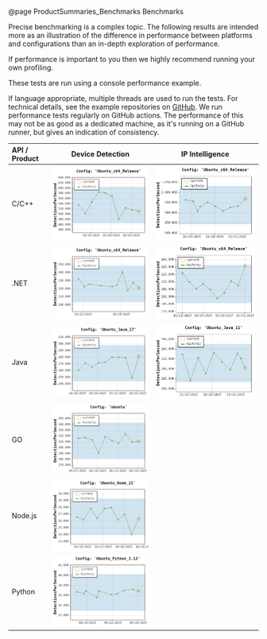 @page ProductSummaries_Benchmarks Benchmarks

Precise benchmarking is a complex topic. The following results are intended 
more as an illustration of the difference in performance between 
platforms and configurations than an in-depth exploration of performance.

If performance is important to you then we highly recommend running 
your own profiling.

These tests are run using a console performance example.
<!--
Evidence from the `Evidence Records` file in
[device-detection-data](https://github.com/51Degrees/device-detection-data) is processed by the pipeline
and the time taken measured.
-->
If language appropriate, multiple threads are used to run the tests.
For technical details, see the example repositories on [GitHub](https://github.com/51Degrees?q=example).
We run performance tests regularly on GitHub actions. The performance of this may
not be as good as a dedicated machine, as it's running on a GitHub runner, but gives an indication of consistency.

<!--
# C/C++

- **Number of User-Agents**: 20000
- **Data File**: Enterprise

| Machine                | Settings  | Performance Profile | Time Per Detection (ms) | Detections Per Second |
|------------------------|-----------|---------------------|------------------------:|----------------------:|
| Quad core Xeon 2.4 GHz | 4 Threads | `MaxPerformance`    |                 0.00058 |           ≈ 1,700,000 |
|                        |           | `HighPerformance`   |                 0.00080 |           ≈ 1,250,000 |

# Go

- **Number of User-Agents**: 20000

| Machine                | Settings  | Performance Profile | Time Per Detection (ms) | Detections Per Second |
|------------------------|-----------|---------------------|------------------------:|----------------------:|
| Quad core Xeon 2.4 GHz | 2 Threads | `MaxPerformance`    |                 0.02632 |              ≈ 38,023 |
|                        |           | `HighPerformance`   |                 0.02636 |              ≈ 37,950 |

# .NET

| Machine              | Settings       | Performance Profile | Time Per Detection (ms) | Detections Per Second |
|----------------------|----------------|---------------------|------------------------:|----------------------:|
| Quad core i7 2.2 GHz | Parallel Tasks | `MaxPerformance`    |                 0.00461 |             ≈ 220,000 |
|                      |                | `HighPerformance`   |                 0.00481 |             ≈ 210,000 |
|                      |                | `Balanced`          |                 0.01711 |              ≈ 58,000 |
|                      |                | `LowMemory`         |                 0.06042 |              ≈ 16,000 |

# Node.js

- **Number of User-Agents**: 20000
- **Data File**: Enterprise

| Machine                | Settings           | Performance Profile | Time Per Detection (ms) | Detections Per Second |
|------------------------|--------------------|---------------------|------------------------:|----------------------:|
| Quad core Xeon 2.4 GHz | Asynchronous Tasks | `MaxPerformance`    |                 0.04642 |              ≈ 22,000 |
|                        |                    | `HighPerformance`   |                 0.04929 |              ≈ 20,000 |

# Java

- **Number of User-Agents**: 20000

| Machine              | Settings  | Performance Profile | Time Per Detection (ms) | Detections Per Second |
|----------------------|-----------|---------------------|------------------------:|----------------------:|
| Quad core i7 2.2 GHz | 4 Threads | `MaxPerformance`    |                 0.01900 |              ≈ 52,632 |
|                      |           | `HighPerformance`   |                 0.01957 |              ≈ 51,086 |

# Python

- **Number of User-Agents**: 20000

| Machine                | Settings  | Performance Profile | Time Per Detection (ms) | Detections Per Second |
|------------------------|-----------|---------------------|------------------------:|----------------------:|
| Quad core Xeon 2.4 GHz | 2 Threads | `MaxPerformance`    |                 0.02632 |              ≈ 38,023 |
|                        |           | `HighPerformance`   |                 0.02636 |              ≈ 37,950 |
-->

| API / Product |                                                                     Device Detection                                                                     |                                                                     IP Intelligence                                                                     |
|:--------------|:--------------------------------------------------------------------------------------------------------------------------------------------------------:|:-------------------------------------------------------------------------------------------------------------------------------------------------------:|
| C/C++         |    ![dd-cxx](https://raw.githubusercontent.com/51Degrees/device-detection-cxx/gh-images/perf-graph-Ubuntu_x64_Release-DetectionsPerSecond-latest.png)    |    ![ip-cxx](https://raw.githubusercontent.com/51Degrees/ip-intelligence-cxx/gh-images/perf-graph-Ubuntu_x64_Release-DetectionsPerSecond-latest.png)    |
| .NET          | ![dd-dotnet](https://raw.githubusercontent.com/51Degrees/device-detection-dotnet/gh-images/perf-graph-Ubuntu_x64_Release-DetectionsPerSecond-latest.png) | ![ip-dotnet](https://raw.githubusercontent.com/51Degrees/ip-intelligence-dotnet/gh-images/perf-graph-Ubuntu_x64_Release-DetectionsPerSecond-latest.png) |
| Java          |     ![dd-java](https://raw.githubusercontent.com/51Degrees/device-detection-java/gh-images/perf-graph-Ubuntu_Java_17-DetectionsPerSecond-latest.png)     |     ![ip-java](https://raw.githubusercontent.com/51Degrees/ip-intelligence-java/gh-images/perf-graph-Ubuntu_Java_11-DetectionsPerSecond-latest.png)     |
| GO            |           ![dd-go](https://raw.githubusercontent.com/51Degrees/device-detection-go/gh-images/perf-graph-ubuntu-DetectionsPerSecond-latest.png)           |                                                                                                                                                         |
| Node.js       |     ![dd-node](https://raw.githubusercontent.com/51Degrees/device-detection-node/gh-images/perf-graph-Ubuntu_Node_22-DetectionsPerSecond-latest.png)     |                                                                                                                                                         |
| Python        | ![dd-python](https://raw.githubusercontent.com/51Degrees/device-detection-python/gh-images/perf-graph-Ubuntu_Python_3.13-DetectionsPerSecond-latest.png) |                                                                                                                                                         |
